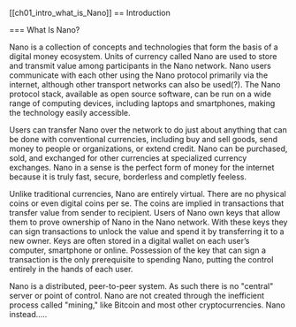 [[ch01_intro_what_is_Nano]]
== Introduction

=== What Is Nano?

Nano is a collection of concepts and technologies that form the basis of a digital money ecosystem.  Units of currency called Nano are used to store and transmit value among participants in the Nano network.  Nano users communicate with each other using the Nano protocol primarily via the internet, although other transport networks can also be used(?). The Nano protocol stack, available as open source software, can be run on a wide range of computing devices, including laptops and smartphones, making the technology easily accessible.

Users can transfer Nano over the network to do just about anything that can be done with conventional currencies, including buy and sell goods, send money to people or organizations, or extend credit. Nano can be purchased, sold, and exchanged for other currencies at specialized currency exchanges. Nano in a sense is the perfect form of money for the internet because it is truly fast, secure, borderless and completly feeless.

Unlike traditional currencies, Nano are entirely virtual. There are no physical coins or even digital coins per se. The coins are implied in transactions that transfer value from sender to recipient. Users of Nano own keys that allow them to prove ownership of Nano in the Nano network. With these keys they can sign transactions to unlock the value and spend it by transferring it to a new owner. Keys are often stored in a digital wallet on each user’s computer, smartphone or online. Possession of the key that can sign a transaction is the only prerequisite to spending Nano, putting the control entirely in the hands of each user.

Nano is a distributed, peer-to-peer system. As such there is no "central" server or point of control. Nano are not created through the inefficient process called "mining," like Bitcoin and most other cryptocurrencies. Nano instead.....
